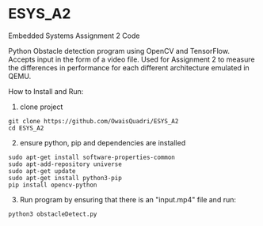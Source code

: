 # ESYS_A2
Embedded Systems Assignment 2 Code  
  
Python Obstacle detection program using OpenCV and TensorFlow. Accepts input in the form of a video file. Used for Assignment 2 to measure the differences in performance for each different architecture emulated in QEMU.  
  
How to Install and Run:  
1. clone project
```
git clone https://github.com/OwaisQuadri/ESYS_A2
cd ESYS_A2
```
2. ensure python, pip and dependencies are installed
```
sudo apt-get install software-properties-common
sudo apt-add-repository universe
sudo apt-get update
sudo apt-get install python3-pip
pip install opencv-python 
```
3. Run program by ensuring that there is an "input.mp4" file and run:
```
python3 obstacleDetect.py
```
